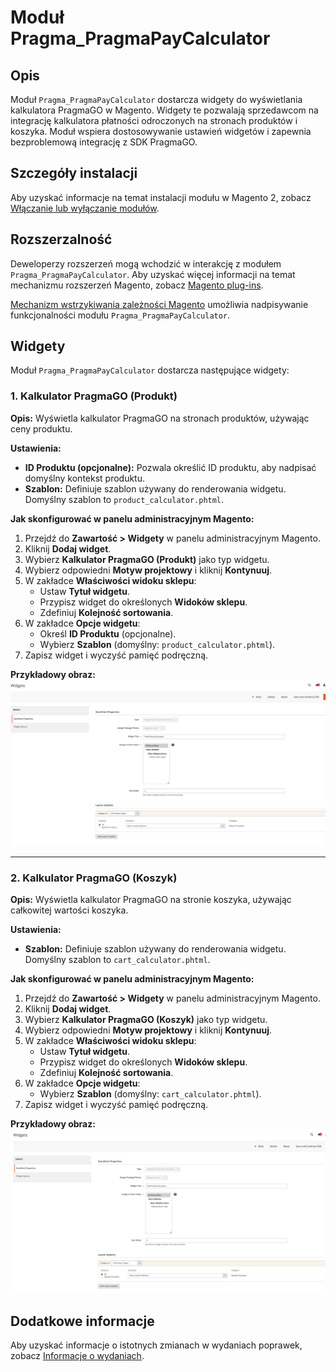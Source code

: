# Moduł Pragma_PragmaPayCalculator

## Opis

Moduł `Pragma_PragmaPayCalculator` dostarcza widgety do wyświetlania kalkulatora PragmaGO w Magento. Widgety te pozwalają sprzedawcom na integrację kalkulatora płatności odroczonych na stronach produktów i koszyka. Moduł wspiera dostosowywanie ustawień widgetów i zapewnia bezproblemową integrację z SDK PragmaGO.

## Szczegóły instalacji

Aby uzyskać informacje na temat instalacji modułu w Magento 2, zobacz [Włączanie lub wyłączanie modułów](https://devdocs.magento.com/guides/v2.4/install-gde/install/cli/install-cli-subcommands-enable.html).

## Rozszerzalność

Deweloperzy rozszerzeń mogą wchodzić w interakcję z modułem `Pragma_PragmaPayCalculator`. Aby uzyskać więcej informacji na temat mechanizmu rozszerzeń Magento, zobacz [Magento plug-ins](https://devdocs.magento.com/guides/v2.4/extension-dev-guide/plugins.html).

[Mechanizm wstrzykiwania zależności Magento](https://devdocs.magento.com/guides/v2.4/extension-dev-guide/depend-inj.html) umożliwia nadpisywanie funkcjonalności modułu `Pragma_PragmaPayCalculator`.

## Widgety

Moduł `Pragma_PragmaPayCalculator` dostarcza następujące widgety:

### 1. Kalkulator PragmaGO (Produkt)

**Opis:**
Wyświetla kalkulator PragmaGO na stronach produktów, używając ceny produktu.

**Ustawienia:**
- **ID Produktu (opcjonalne):** Pozwala określić ID produktu, aby nadpisać domyślny kontekst produktu.
- **Szablon:** Definiuje szablon używany do renderowania widgetu. Domyślny szablon to `product_calculator.phtml`.

**Jak skonfigurować w panelu administracyjnym Magento:**
1. Przejdź do **Zawartość > Widgety** w panelu administracyjnym Magento.
2. Kliknij **Dodaj widget**.
3. Wybierz **Kalkulator PragmaGO (Produkt)** jako typ widgetu.
4. Wybierz odpowiedni **Motyw projektowy** i kliknij **Kontynuuj**.
5. W zakładce **Właściwości widoku sklepu**:
   - Ustaw **Tytuł widgetu**.
   - Przypisz widget do określonych **Widoków sklepu**.
   - Zdefiniuj **Kolejność sortowania**.
6. W zakładce **Opcje widgetu**:
   - Określ **ID Produktu** (opcjonalne).
   - Wybierz **Szablon** (domyślny: `product_calculator.phtml`).
7. Zapisz widget i wyczyść pamięć podręczną.

**Przykładowy obraz:**
![Konfiguracja widgetu produktu](./view/frontend/web/images/example_product_widget.png)

---

### 2. Kalkulator PragmaGO (Koszyk)

**Opis:**
Wyświetla kalkulator PragmaGO na stronie koszyka, używając całkowitej wartości koszyka.

**Ustawienia:**
- **Szablon:** Definiuje szablon używany do renderowania widgetu. Domyślny szablon to `cart_calculator.phtml`.

**Jak skonfigurować w panelu administracyjnym Magento:**
1. Przejdź do **Zawartość > Widgety** w panelu administracyjnym Magento.
2. Kliknij **Dodaj widget**.
3. Wybierz **Kalkulator PragmaGO (Koszyk)** jako typ widgetu.
4. Wybierz odpowiedni **Motyw projektowy** i kliknij **Kontynuuj**.
5. W zakładce **Właściwości widoku sklepu**:
   - Ustaw **Tytuł widgetu**.
   - Przypisz widget do określonych **Widoków sklepu**.
   - Zdefiniuj **Kolejność sortowania**.
6. W zakładce **Opcje widgetu**:
   - Wybierz **Szablon** (domyślny: `cart_calculator.phtml`).
7. Zapisz widget i wyczyść pamięć podręczną.

**Przykładowy obraz:**
![Konfiguracja widgetu koszyka](./view/frontend/web/images/example_cart_widget.png)

## Dodatkowe informacje

Aby uzyskać informacje o istotnych zmianach w wydaniach poprawek, zobacz [Informacje o wydaniach](https://devdocs.magento.com/guides/v2.4/release-notes/bk-release-notes.html).

